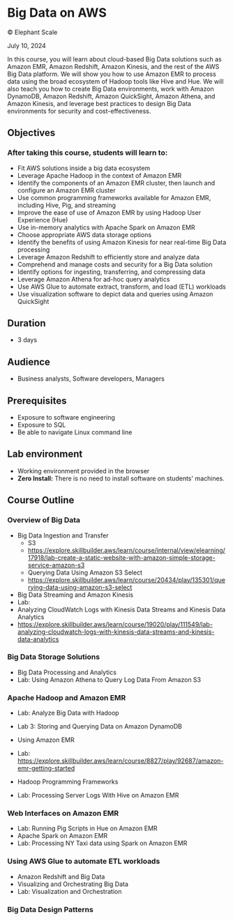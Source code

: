 # Big Data on AWS

© Elephant Scale

July 10, 2024

In this course, you will learn about cloud-based Big Data solutions such as Amazon EMR, Amazon Redshift, Amazon Kinesis, and the rest of the AWS Big Data platform. We will show you how to use Amazon EMR to process data using the broad ecosystem of Hadoop tools like Hive and Hue. We will also teach you how to create Big Data environments, work with Amazon DynamoDB, Amazon Redshift, Amazon QuickSight, Amazon Athena, and Amazon Kinesis, and leverage best practices to design Big Data environments for security and cost-effectiveness.

## Objectives

### After taking this course, students will learn to:

* Fit AWS solutions inside a big data ecosystem
* Leverage Apache Hadoop in the context of Amazon EMR 
* Identify the components of an Amazon EMR cluster, then launch and configure an Amazon EMR cluster
* Use common programming frameworks available for Amazon EMR, including Hive, Pig, and streaming
* Improve the ease of use of Amazon EMR by using Hadoop User Experience (Hue) 
* Use in-memory analytics with Apache Spark on Amazon EMR 
* Choose appropriate AWS data storage options 
* Identify the benefits of using Amazon Kinesis for near real-time Big Data processing 
* Leverage Amazon Redshift to efficiently store and analyze data 
* Comprehend and manage costs and security for a Big Data solution 
* Identify options for ingesting, transferring, and compressing data 
* Leverage Amazon Athena for ad-hoc query analytics 
* Use AWS Glue to automate extract, transform, and load (ETL) workloads 
* Use visualization software to depict data and queries using Amazon QuickSight

## Duration 
* 3 days

## Audience
* Business analysts, Software developers, Managers

## Prerequisites
 * Exposure to software engineering
 * Exposure to SQL
 * Be able to navigate Linux command line

## Lab environment
* Working environment provided in the browser
* **Zero Install:** There is no need to install software on students' machines.

## Course Outline

### Overview of Big Data
* Big Data Ingestion and Transfer
  * S3
  * https://explore.skillbuilder.aws/learn/course/internal/view/elearning/17918/lab-create-a-static-website-with-amazon-simple-storage-service-amazon-s3
  * Querying Data Using Amazon S3 Select
  * https://explore.skillbuilder.aws/learn/course/20434/play/135301/querying-data-using-amazon-s3-select
* Big Data Streaming and Amazon Kinesis
* Lab: 
* Analyzing CloudWatch Logs with Kinesis Data Streams and Kinesis Data Analytics
* https://explore.skillbuilder.aws/learn/course/19020/play/111549/lab-analyzing-cloudwatch-logs-with-kinesis-data-streams-and-kinesis-data-analytics

### Big Data Storage Solutions
* Big Data Processing and Analytics
* Lab: Using Amazon Athena to Query Log Data From Amazon S3

### Apache Hadoop and Amazon EMR
* Lab: Analyze Big Data with Hadoop
* Lab 3: Storing and Querying Data on Amazon DynamoDB

* Using Amazon EMR
* Lab: https://explore.skillbuilder.aws/learn/course/8827/play/92687/amazon-emr-getting-started
* Hadoop Programming Frameworks
* Lab: Processing Server Logs With Hive on Amazon EMR

### Web Interfaces on Amazon EMR
* Lab: Running Pig Scripts in Hue on Amazon EMR
* Apache Spark on Amazon EMR
* Lab: Processing NY Taxi data using Spark on Amazon EMR

### Using AWS Glue to automate ETL workloads 
* Amazon Redshift and Big Data
* Visualizing and Orchestrating Big Data 
* Lab: Visualization and Orchestration 

### Big Data Design Patterns 